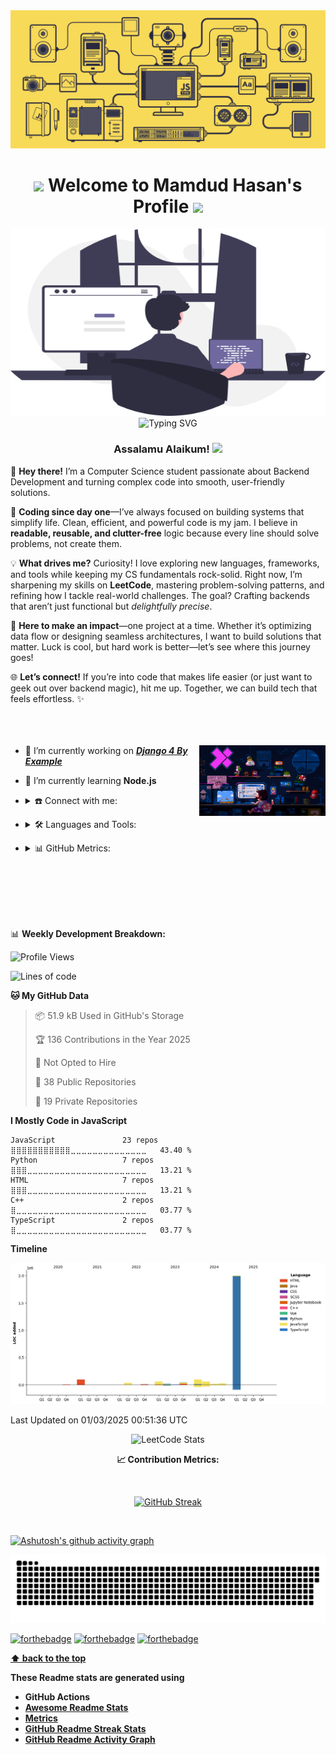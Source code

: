 <img src="./assets/js.gif" alt="header">

<h1  align="center"><strong> <img src="https://user-images.githubusercontent.com/74038190/213844263-a8897a51-32f4-4b3b-b5c2-e1528b89f6f3.png" width="50px" />  Welcome to Mamdud Hasan's Profile <img src="https://user-images.githubusercontent.com/74038190/213844263-a8897a51-32f4-4b3b-b5c2-e1528b89f6f3.png" width="50px" /> </strong></h1>

<img width="100%" height="300px" src="./assets/header.svg" alt="header">

<div align='center'>
<img src="https://readme-typing-svg.herokuapp.com?font=Fira+Code&duration=3000&pause=1000&center=true&vCenter=true&width=435&lines=Aspiring+Backend+Developer;Opensource+Enthusiast;Competitive+Programmer" alt="Typing SVG" />
</div>
<div align="center"> <h3><strong> Assalamu Alaikum! <img src="https://media.giphy.com/media/hvRJCLFzcasrR4ia7z/giphy.gif" width="25px"></strong></h3></div>

<!-- <img width="1000px" src="./assets/hello.gif" alt="header"> -->

🌌 **Hey there!** I’m a Computer Science student passionate about Backend Development and turning complex code into smooth, user-friendly solutions.  

🚀 **Coding since day one**—I’ve always focused on building systems that simplify life. Clean, efficient, and powerful code is my jam. I believe in **readable, reusable, and clutter-free** logic because every line should solve problems, not create them.  

💡 **What drives me?** Curiosity! I love exploring new languages, frameworks, and tools while keeping my CS fundamentals rock-solid. Right now, I’m sharpening my skills on **LeetCode**, mastering problem-solving patterns, and refining how I tackle real-world challenges. The goal? Crafting backends that aren’t just functional but *delightfully precise*.  

🎯 **Here to make an impact**—one project at a time. Whether it’s optimizing data flow or designing seamless architectures, I want to build solutions that matter. Luck is cool, but hard work is better—let’s see where this journey goes!  

🌐 **Let’s connect!** If you’re into code that makes life easier (or just want to geek out over backend magic), hit me up. Together, we can build tech that feels effortless. ✨
<br/>
<br/>
<br/>
<br/>

<p align= "right">
<img align="right" alt="Coder GIF"  width="40%"  src="./assets/mario.gif" />
</p>
<p  align = "left">

- 🔭 I’m currently working on [***Django 4 By Example***](https://github.com/n8fury/Django_4_by_examples)  
- 🌱 I’m currently learning **Node.js**  

- <details>
  <summary>☎️ Connect with me:</summary>
  <p align="left">
    <a href="https://twitter.com/n8fury1" target="_blank">
      <img align="center" src="https://img.shields.io/badge/Twitter-1DA1F2?style=for-the-badge&logo=twitter&logoColor=white" alt="Twitter - n8fury1" />
    </a>
    <a href="https://linkedin.com/in/mamdud-hasan" target="_blank">
      <img align="center" src="https://img.shields.io/badge/LinkedIn-0077B5?style=for-the-badge&logo=linkedin&logoColor=white" alt="LinkedIn - mamdud-hasan" />
    </a>
    <a href="mailto:mhjoy547@gmail.com" target="_blank">
      <img align="center" src="https://img.shields.io/badge/Gmail-D14836?style=for-the-badge&logo=gmail&logoColor=white" alt="Email - mhjoy547@gmail.com" />
    </a>
  </p>

</details>

- <details>
  <summary>🛠️ Languages and Tools:</summary>
  <br/>
  <img src="https://img.shields.io/badge/C%2B%2B-00599C?style=for-the-badge&logo=c%2B%2B&logoColor=white">
  <img src="https://img.shields.io/badge/Python-FFD43B?style=for-the-badge&logo=python&logoColor=blue"/>
  <img src="https://img.shields.io/badge/HTML5-E34F26?style=for-the-badge&logo=html5&logoColor=white" />
  <img src="https://img.shields.io/badge/CSS3-1572B6?style=for-the-badge&logo=css3&logoColor=white" />
  <img src="https://img.shields.io/badge/TypeScript-007ACC?style=for-the-badge&logo=typescript&logoColor=white"/>
  <img src="https://img.shields.io/badge/JavaScript-323330?style=for-the-badge&logo=javascript&logoColor=F7DF1E"/>
  <img src="https://img.shields.io/badge/Node.js-339933?style=for-the-badge&logo=nodedotjs&logoColor=white"/>
  <img src="https://img.shields.io/badge/Express.js-000000?style=for-the-badge&logo=express&logoColor=white"/>
  <img src="https://img.shields.io/badge/GitHub-100000?style=for-the-badge&logo=github&logoColor=white"/>
  <img src="https://img.shields.io/badge/Linux-FCC624?style=for-the-badge&logo=linux&logoColor=black" />
  <img src="https://img.shields.io/badge/Arch_Linux-1793D1?style=for-the-badge&logo=arch-linux&logoColor=white" />
  <img src="https://img.shields.io/badge/MySQL-005C84?style=for-the-badge&logo=mysql&logoColor=white" />
  <img src="https://img.shields.io/badge/MongoDB-4EA94B?style=for-the-badge&logo=mongodb&logoColor=white"/>
  <img src="https://img.shields.io/badge/LaTeX-47A141?style=for-the-badge&logo=LaTeX&logoColor=white"/>
  <img src="https://img.shields.io/badge/Markdown-000000?style=for-the-badge&logo=markdown&logoColor=white"/>
  <img src="https://img.shields.io/badge/Docker-2CA5E0?style=for-the-badge&logo=docker&logoColor=white"/>
  <img src="https://img.shields.io/badge/VSCode-0078D4?style=for-the-badge&logo=visual%20studio%20code&logoColor=white"/>
  <img src="https://img.shields.io/badge/Vercel-000000?style=for-the-badge&logo=vercel&logoColor=white"/>
  <img src="https://img.shields.io/badge/Adobe%20Illustrator-FF9A00?style=for-the-badge&logo=adobe%20illustrator&logoColor=white" />
  <img src="https://img.shields.io/badge/Figma-F24E1E?style=for-the-badge&logo=figma&logoColor=white"/>

</details>

- <details>
  <summary>📊 GitHub Metrics:</summary>
  <p align="left">
    <img src="./assets/github-metrics.svg">
  </p>

</details>

<br/>
<br/>
<br/>
<br/>
<br/>

📊 **Weekly Development Breakdown:**
<!--START_SECTION:waka-->
![Profile Views](http://img.shields.io/badge/Profile%20Views-0-blue)

![Lines of code](https://img.shields.io/badge/From%20Hello%20World%20I%27ve%20Written-2.5%20million%20lines%20of%20code-blue)

**🐱 My GitHub Data** 

> 📦 51.9 kB Used in GitHub's Storage 
 > 
> 🏆 136 Contributions in the Year 2025
 > 
> 🚫 Not Opted to Hire
 > 
> 📜 38 Public Repositories 
 > 
> 🔑 19 Private Repositories 
 > 
**I Mostly Code in JavaScript** 

```text
JavaScript               23 repos            ⣿⣿⣿⣿⣿⣿⣿⣿⣿⣿⣿⣀⣀⣀⣀⣀⣀⣀⣀⣀⣀⣀⣀⣀⣀   43.40 % 
Python                   7 repos             ⣿⣿⣿⣀⣀⣀⣀⣀⣀⣀⣀⣀⣀⣀⣀⣀⣀⣀⣀⣀⣀⣀⣀⣀⣀   13.21 % 
HTML                     7 repos             ⣿⣿⣿⣀⣀⣀⣀⣀⣀⣀⣀⣀⣀⣀⣀⣀⣀⣀⣀⣀⣀⣀⣀⣀⣀   13.21 % 
C++                      2 repos             ⣿⣀⣀⣀⣀⣀⣀⣀⣀⣀⣀⣀⣀⣀⣀⣀⣀⣀⣀⣀⣀⣀⣀⣀⣀   03.77 % 
TypeScript               2 repos             ⣿⣀⣀⣀⣀⣀⣀⣀⣀⣀⣀⣀⣀⣀⣀⣀⣀⣀⣀⣀⣀⣀⣀⣀⣀   03.77 % 
```



**Timeline**

![Lines of Code chart](https://raw.githubusercontent.com/n8fury/n8fury/main/assets/bar_graph.png)


 Last Updated on 01/03/2025 00:51:36 UTC
<!--END_SECTION:waka-->

<div align="center">
  <img src="https://leetcard.jacoblin.cool/n8fury?theme=nord&font=JetBrains%20Mono&ext=activity" alt="LeetCode Stats">
</div>

 <strong> <p align=center> 📈 Contribution Metrics: </p>  </strong>

<br/>
<p align=center><a href="https://git.io/streak-stats"><img src="https://github-readme-streak-stats-lake-rho.vercel.app?user=n8fury&theme=tokyonight&card_width=520&type=png&fire=EB0000" alt="GitHub Streak" /></a></p>
<br/>

[![Ashutosh's github activity graph](https://github-readme-activity-graph.vercel.app/graph?username=n8fury&theme=github-compact&area=true&hide_border=false&custom_title=n8fury's%20Contribution%20Graph )](https://github.com/ashutosh00710/github-readme-activity-graph)

<div align="center">
  <img src="./assets/snake.svg" alt="Mamdud Hasan's GitHub Stats" />
</div>

[![forthebadge](https://forthebadge.com/images/badges/built-with-love.svg)](https://forthebadge.com)
[![forthebadge](https://forthebadge.com/images/badges/open-source.svg)](https://forthebadge.com)
[![forthebadge](https://forthebadge.com/images/badges/powered-by-black-magic.svg)](https://forthebadge.com)

**[⬆ back to the top](# )**

**These Readme stats are generated using**

- **GitHub Actions**
- **[Awesome Readme Stats](https://github.com/anmol098/waka-readme-stats)**  
- **[Metrics](https://github.com/lowlighter/metrics)**  
- **[GitHub Readme Streak Stats](https://github.com/DenverCoder1/github-readme-streak-stats)**
- **[GitHub Readme Activity Graph](https://github.com/Ashutosh00710/github-readme-activity-graph)**

<!-- todo -->
<!-- add snake svg from @github.com/mikyll -->
<!-- fixed snake svg push issue from @github.com/crazy-max -->
<!-- fixe wakatime ITA from @github.com/mikyll  -->

